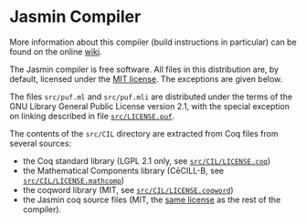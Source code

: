 # Jasmin Compiler

More information about this compiler (build instructions in particular) can be
found on the online [wiki](https://github.com/jasmin-lang/jasmin/wiki).

The Jasmin compiler is free software. All files in this distribution are, by
default, licensed under the [MIT license](LICENSE). The exceptions are given
below.

The files `src/puf.ml` and `src/puf.mli` are distributed under the terms of the
GNU Library General Public License version 2.1, with the special exception on
linking described in file [`src/LICENSE.puf`](src/LICENSE.puf).

The contents of the `src/CIL` directory are extracted from Coq files from several sources:

 -  the Coq standard library (LGPL 2.1 only, see [`src/CIL/LICENSE.coq`](src/CIL/LICENSE.coq))
 -  the Mathematical Components library (CēCILL-B, see [`src/CIL/LICENSE.mathcomp`](src/CIL/LICENSE.mathcomp))
 -  the coqword library (MIT, see [`src/CIL/LICENSE.coqword`](src/CIL/LICENSE.coqword))
 -  the Jasmin coq source files (MIT, the [same license](LICENSE) as the rest of the compiler).
